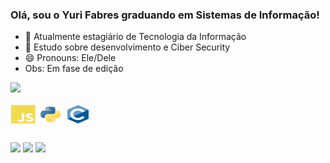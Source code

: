 ### Olá, sou o Yuri Fabres graduando em Sistemas de Informação!


- 🔭 Atualmente estagiário de Tecnologia da Informação
- 🌱 Estudo sobre desenvolvimento e Ciber Security
- 😄 Pronouns: Ele/Dele
- Obs: Em fase de edição

<div>
  <a ref="https://github.com/yurifabress">
  <img height="100em" src="https://github-readme-stats.vercel.app/api?username=yurifabress&show_icons=true">  
</div>


<div style="display: inline_block"><br>
  <img align="center" alt="Yuri-JS" height="30" width="40"       
        src="https://raw.githubusercontent.com/devicons/devicon/master/icons/javascript/javascript-plain.svg">
  <img align="center" alt="Yuri-Python" height="30" width="40" src="https://raw.githubusercontent.com/devicons/devicon/master/icons/python/python-original.svg">
      <img align="center" alt="Yuri-C" height="30" width="40" src="https://raw.githubusercontent.com/devicons/devicon/master/icons/c/c-original.svg">
  
</div>
  
  ##

<div> 
  <a href="https://instagram.com/yurifabres" target="_blank"><img src="https://img.shields.io/badge/-Instagram-%23E4405F?style=for-the-badge&logo=instagram&logoColor=white" target="_blank"></a>
  <a href = "mailto:yurifabres10@gmail.com"><img src="https://img.shields.io/badge/-Gmail-%23333?style=for-the-badge&logo=gmail&logoColor=white" target="_blank"></a>
  <a href="https://www.linkedin.com/in/yuri-fabres/" target="_blank"><img src="https://img.shields.io/badge/-LinkedIn-%230077B5?style=for-the-badge&logo=linkedin&logoColor=white" target="_blank"></a>
  
</div>
